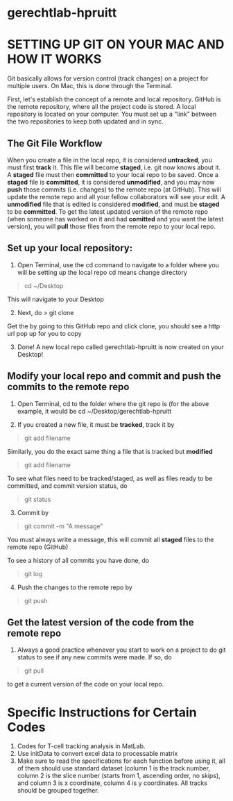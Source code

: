 # gerechtlab-hpruitt

# SETTING UP GIT ON YOUR MAC AND HOW IT WORKS 

Git basically allows for version control (track changes) on a project for multiple users. On Mac, this is done through the Terminal. 

First, let's establish the concept of a remote and local repository. GitHub is the remote repository, where all the project code is stored. A local repository is located on your computer. You must set up a "link" between the two repositories to keep both updated and in sync. 

## The Git File Workflow 
When you create a file in the local repo, it is considered **untracked**, you must first **track** it. This file will become **staged**, i.e. git now knows about it. A **staged** file must then **committed** to your local repo to be saved. Once a **staged** file is **committed**, it is considered **unmodified**, and you may now **push** those commits (i.e. changes) to the remote repo (at GitHub). This will update the remote repo and all your fellow collaborators will see your edit. A **unmodified** file that is edited is considered **modified**, and must be **staged** to be **committed**. To get the latest updated version of the remote repo (when someone has worked on it and had **comitted** and you want the latest version), you will **pull** those files from the remote repo to your local repo. 

## Set up your local repository: 
1. Open Terminal, use the cd command to navigate to a folder where you will be setting up the local repo 
cd means change directory

> cd ~/Desktop

This will navigate to your Desktop

2. Next, do > git clone <remote-repo-url>
  
  Get the <remote-repo-url> by going to this GitHub repo and click clone, you should see a http url pop up for you to copy
  
3. Done! A new local repo called gerechtlab-hpruitt is now created on your Desktop! 

## Modify your local repo and commit and push the commits to the remote repo

1. Open Terminal, cd to the folder where the git repo is (for the above example, it would be 
cd ~/Desktop/gerechtlab-hpruitt

2. If you created a new file, it must be **tracked**, track it by 
> git add filename

Similarly, you do the exact same thing a file that is tracked but **modified**
> git add filename

To see what files need to be tracked/staged, as well as files ready to be committed, and commit version status, do 

> git status

3. Commit by 
> git commit -m "A message"

You must always write a message, this will commit all **staged** files to the remote repo (GitHub) 

To see a history of all commits you have done, do 

> git log 

4. Push the changes to the remote repo by 

> git push 

## Get the latest version of the code from the remote repo

1. Always a good practice whenever you start to work on a project to do git status to see if any new commits were made. 
If so, do 
> git pull

to get a current version of the code on your local repo. 


# Specific Instructions for Certain Codes

1. Codes for T-cell tracking analysis in MatLab. 
2. Use initData to convert excel data to processable matrix
3. Make sure to read the specifications for each function before using it, all of them should use standard dataset (column 1 is the track number, column 2 is the slice number (starts from 1, ascending order, no skips), and column 3 is x coordinate, column 4 is y coordinates. All tracks should be grouped together. 
